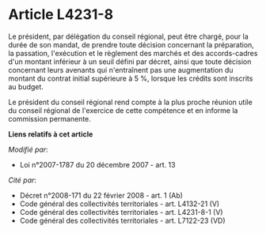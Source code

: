 # Article L4231-8

Le président, par délégation du conseil régional, peut être chargé, pour la durée de son mandat, de prendre toute décision
concernant la préparation, la passation, l'exécution et le règlement des marchés et des accords-cadres d'un montant inférieur
à un seuil défini par décret, ainsi que toute décision concernant leurs avenants qui n'entraînent pas une augmentation du
montant du contrat initial supérieure à 5 %, lorsque les crédits sont inscrits au budget. 

Le président du conseil régional rend compte à la plus proche réunion utile du conseil régional de l'exercice de cette
compétence et en informe la commission permanente.

**Liens relatifs à cet article**

_Modifié par_:

  - Loi n°2007-1787 du 20 décembre 2007 - art. 13

_Cité par_:

  - Décret n°2008-171 du 22 février 2008 - art. 1 (Ab)
  - Code général des collectivités territoriales - art. L4132-21 (V)
  - Code général des collectivités territoriales - art. L4231-8-1 (V)
  - Code général des collectivités territoriales - art. L7122-23 (VD)
